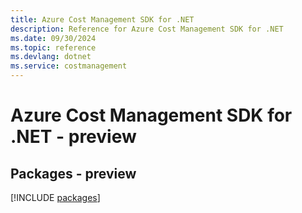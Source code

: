 ```yaml
---
title: Azure Cost Management SDK for .NET
description: Reference for Azure Cost Management SDK for .NET
ms.date: 09/30/2024
ms.topic: reference
ms.devlang: dotnet
ms.service: costmanagement
---
```

# Azure Cost Management SDK for .NET - preview
## Packages - preview
[!INCLUDE [packages](cost-management-index.md)]